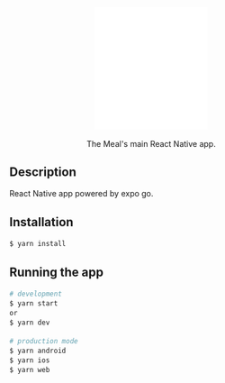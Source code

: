 <p align="center">
  <a href="https://expo.dev/" target="blank"><img src="assets/expo.svg" width="200" alt="Nest Logo" /></a>
</p>

  <p align="center">The Meal's main React Native app.</p>

## Description

React Native app powered by expo go.

## Installation

```bash
$ yarn install
```

## Running the app

```bash
# development
$ yarn start
or
$ yarn dev

# production mode
$ yarn android
$ yarn ios
$ yarn web
```
